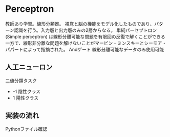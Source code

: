 # Perceptron
教師あり学習。線形分類器。
視覚と脳の機能をモデル化したものであり、パターン認識を行う。入力層と出力層のみの2層からなる。
単純パーセプトロン (Simple perceptron) は線形分離可能な問題を有限回の反復で解くことができる一方で、線形非分離な問題を解けないことがマービン・ミンスキーとシーモア・パパートによって指摘された。
Andゲート
線形分離可能なデータのみ使用可能

## 人工ニューロン
二値分類タスク
 - -1 陰性クラス
 - 1  陽性クラス

## 実装の流れ
Pythonファイル確認
